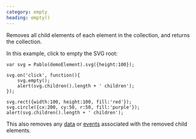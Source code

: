 ```yaml
---
category: empty
heading: empty()
---
```


Removes all child elements of each element in the collection, and returns the collection.

In this example, click to empty the SVG root:

    var svg = Pablo(demoElement).svg({height:100});

    svg.on('click', function(){
        svg.empty();
        alert(svg.children().length + ' children');
    });

    svg.rect({width:100, height:100, fill:'red'});
    svg.circle({cx:200, cy:50, r:50, fill:'purple'});
    alert(svg.children().length + ' children');

This also removes any [data][data] or [events][events] associated with the removed child elements.

[data]: /api/#Data
[events]: /api/#Events
